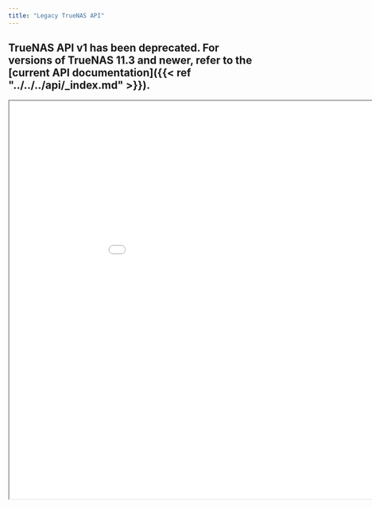 ```yaml
---
title: "Legacy TrueNAS API"
---
```


## TrueNAS API v1 has been deprecated. For versions of TrueNAS 11.3 and newer, refer to the [current API documentation]({{< ref "../../../api/_index.md" >}}).

<iframe id="inline"
    title="Inline"
    width="1000"
    height="800"
    src="../index.html">
</iframe>

